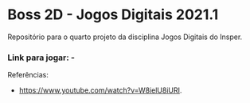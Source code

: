 # Boss 2D - Jogos Digitais 2021.1

Repositório para o quarto projeto da disciplina Jogos Digitais do Insper.

### Link para jogar: -

Referências:
  - https://www.youtube.com/watch?v=W8ielU8iURI.
